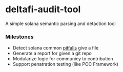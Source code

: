 # deltafi-audit-tool

A simple solana semantic parsing and detaction tool 

### Milestones

* Detect solana common [pitfalls](https://blog.neodyme.io/posts/solana_common_pitfalls) give a file
* Generate a report for given a git repo
* Modularize logic for communicy to contribution
* Support penatration testing (like POC Framework)